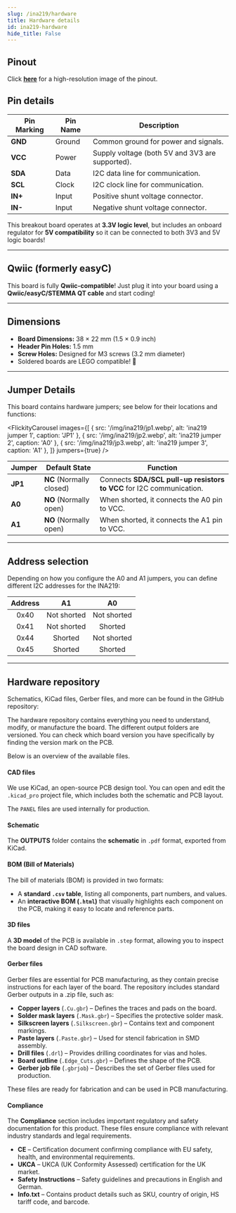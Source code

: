 ```yaml
---
slug: /ina219/hardware 
title: Hardware details
id: ina219-hardware 
hide_title: False
---
```


## Pinout

<CenteredImage src="/img/ina219/pinout.webp" alt="ina219 pinout" />

Click [**here**](/img/ina219/pinout.webp) for a high-resolution image of the pinout.

## Pin details

| Pin Marking | Pin Name | Description                                     |
| ----------- | -------- | ----------------------------------------------- |
| **GND**     | Ground   | Common ground for power and signals.            |
| **VCC**     | Power    | Supply voltage (both 5V and 3V3 are supported). |
| **SDA**     | Data     | I2C data line for communication.                |
| **SCL**     | Clock    | I2C clock line for communication.               |
| **IN+**     | Input    | Positive shunt voltage connector.               |
| **IN-**     | Input    | Negative shunt voltage connector.               |

<InfoBox>This breakout board operates at **3.3V logic level**, but includes an onboard regulator for **5V compatibility** so it can be connected to both 3V3 and 5V logic boards!</InfoBox>

---

## Qwiic (formerly easyC)  

<CenteredImage src="/img/easyc_transparent.png" alt="EasyC/qwiic cable" width="550px" />
 
<InfoBox>This board is fully **Qwiic-compatible**! Just plug it into your board using a **Qwiic/easyC/STEMMA QT cable** and start coding!</InfoBox>

<QuickLink 
  title="Qwiic (formerly easyC) details and specifications" 
  description="Learn about hardware specifications, compatibility, and usage of the Qwiic connector." 
  url="/qwiic" 
/>

---

## Dimensions

- **Board Dimensions:** 38 × 22 mm (1.5 × 0.9 inch)  
- **Header Pin Holes:** 1.5 mm  
- **Screw Holes:** Designed for M3 screws (3.2 mm diameter)  
- Soldered boards are LEGO compatible! 🧱

---

## Jumper Details

This board contains hardware jumpers; see below for their locations and functions:

<FlickityCarousel
  images={[
    { src: '/img/ina219/jp1.webp', alt: 'ina219 jumper 1', caption: 'JP1' },
    { src: '/img/ina219/jp2.webp', alt: 'ina219 jumper 2', caption: 'A0' },
    { src: '/img/ina219/jp3.webp', alt: 'ina219 jumper 3', caption: 'A1' },
  ]}
  jumpers={true}
/>

| Jumper  | Default State            | Function                                                                                                      |
| ------- | ------------------------ | ------------------------------------------------------------------------------------------------------------- |
| **JP1** | **NC** (Normally closed) | Connects **SDA/SCL pull-up resistors to VCC** for I2C communication.                                            |
| **A0**  | **NO** (Normally open)   | When shorted, it connects the A0 pin to VCC.                                                                   |
| **A1**  | **NO** (Normally open)   | When shorted, it connects the A1 pin to VCC.                                                                   |

---

## Address selection

Depending on how you configure the A0 and A1 jumpers, you can define different I2C addresses for the INA219:

| Address |        A1       |        A0       |
| :-----: | :-------------: | :-------------: |
|  0x40   |  Not shorted    |  Not shorted    |
|  0x41   |  Not shorted    |    Shorted      |
|  0x44   |    Shorted      |  Not shorted    |
|  0x45   |    Shorted      |    Shorted      |

---

## Hardware repository

Schematics, KiCad files, Gerber files, and more can be found in the GitHub repository:

<QuickLink 
  title="Voltage & current sensor INA219 breakout Hardware Design" 
  description="GitHub hardware repository for this product"
  url="https://github.com/SolderedElectronics/Voltage---current-sensor-INA219-breakout-hardware-design/tree/main" 
/> 

The hardware repository contains everything you need to understand, modify, or manufacture the board. The different output folders are versioned. You can check which board version you have specifically by finding the version mark on the PCB.

Below is an overview of the available files.  

#### CAD files

We use KiCad, an open-source PCB design tool. You can open and edit the `.kicad_pro` project file, which includes both the schematic and PCB layout.  

The `PANEL` files are used internally for production.  

#### Schematic

The **OUTPUTS** folder contains the **schematic** in `.pdf` format, exported from KiCad.

#### BOM (Bill of Materials)

The bill of materials (BOM) is provided in two formats:  

- A **standard `.csv` table**, listing all components, part numbers, and values.  
- An **interactive BOM (`.html`)** that visually highlights each component on the PCB, making it easy to locate and reference parts.  

#### 3D files

A **3D model** of the PCB is available in `.step` format, allowing you to inspect the board design in CAD software.  

#### Gerber files 

Gerber files are essential for PCB manufacturing, as they contain precise instructions for each layer of the board. The repository includes standard Gerber outputs in a .zip file, such as:  

- **Copper layers** (`.Cu.gbr`) – Defines the traces and pads on the board.  
- **Solder mask layers** (`.Mask.gbr`) – Specifies the protective solder mask.  
- **Silkscreen layers** (`.Silkscreen.gbr`) – Contains text and component markings.  
- **Paste layers** (`.Paste.gbr`) – Used for stencil fabrication in SMD assembly.  
- **Drill files** (`.drl`) – Provides drilling coordinates for vias and holes.  
- **Board outline** (`.Edge_Cuts.gbr`) – Defines the shape of the PCB.  
- **Gerber job file** (`.gbrjob`) – Describes the set of Gerber files used for production.  

These files are ready for fabrication and can be used in PCB manufacturing.

#### Compliance  

The **Compliance** section includes important regulatory and safety documentation for this product. These files ensure compliance with relevant industry standards and legal requirements.

- **CE** – Certification document confirming compliance with EU safety, health, and environmental requirements.  
- **UKCA** – UKCA (UK Conformity Assessed) certification for the UK market.  
- **Safety Instructions** – Safety guidelines and precautions in English and German.
- **Info.txt** – Contains product details such as SKU, country of origin, HS tariff code, and barcode.